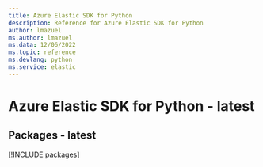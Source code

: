 ```yaml
---
title: Azure Elastic SDK for Python
description: Reference for Azure Elastic SDK for Python
author: lmazuel
ms.author: lmazuel
ms.data: 12/06/2022
ms.topic: reference
ms.devlang: python
ms.service: elastic
---
```

# Azure Elastic SDK for Python - latest
## Packages - latest
[!INCLUDE [packages](elastic-index.md)]